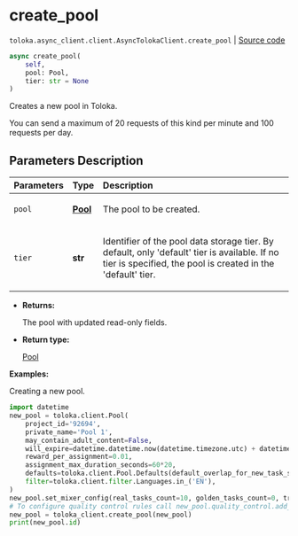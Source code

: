 # create_pool
`toloka.async_client.client.AsyncTolokaClient.create_pool` | [Source code](https://github.com/Toloka/toloka-kit/blob/v1.2.1/src/async_client/client.py#L0)

```python
async create_pool(
    self,
    pool: Pool,
    tier: str = None
)
```

Creates a new pool in Toloka.


You can send a maximum of 20 requests of this kind per minute and 100 requests per day.

## Parameters Description

| Parameters | Type | Description |
| :----------| :----| :-----------|
`pool`|**[Pool](toloka.client.pool.Pool.md)**|<p>The pool to be created.</p>
`tier`|**str**|<p>Identifier of the pool data storage tier. By default, only 'default' tier is available. If no tier is specified, the pool is created in the 'default' tier.</p>

* **Returns:**

  The pool with updated read-only fields.

* **Return type:**

  [Pool](toloka.client.pool.Pool.md)

**Examples:**

Creating a new pool.

```python
import datetime
new_pool = toloka.client.Pool(
    project_id='92694',
    private_name='Pool 1',
    may_contain_adult_content=False,
    will_expire=datetime.datetime.now(datetime.timezone.utc) + datetime.timedelta(days=365),
    reward_per_assignment=0.01,
    assignment_max_duration_seconds=60*20,
    defaults=toloka.client.Pool.Defaults(default_overlap_for_new_task_suites=3),
    filter=toloka.client.filter.Languages.in_('EN'),
)
new_pool.set_mixer_config(real_tasks_count=10, golden_tasks_count=0, training_tasks_count=0)
# To configure quality control rules call new_pool.quality_control.add_action()
new_pool = toloka_client.create_pool(new_pool)
print(new_pool.id)
```
